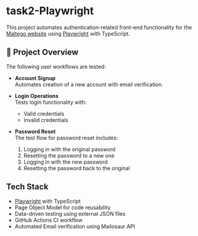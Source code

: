 # task2-Playwright

This project automates authentication-related front-end functionality for the [Maltego website](https://app.maltego.com) using [Playwright](https://playwright.dev/) with TypeScript.

## 📌 Project Overview

The following user workflows are tested:

- **Account Signup**  
  Automates creation of a new account with email verification.

- **Login Operations**  
  Tests login functionality with:
  - Valid credentials
  - Invalid credentials

- **Password Reset**  
  The test flow for password reset includes:
  1. Logging in with the original password
  2. Resetting the password to a new one
  3. Logging in with the new password
  4. Resetting the password back to the original


## Tech Stack

- [Playwright](https://playwright.dev/) with TypeScript
- Page Object Model for code reusability
- Data-driven testing using external JSON files
- GitHub Actions CI workflow
- Automated Email verification using Mailosaur API


